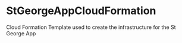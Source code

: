 # StGeorgeAppCloudFormation
Cloud Formation Template used to create the infrastructure for the St George App
